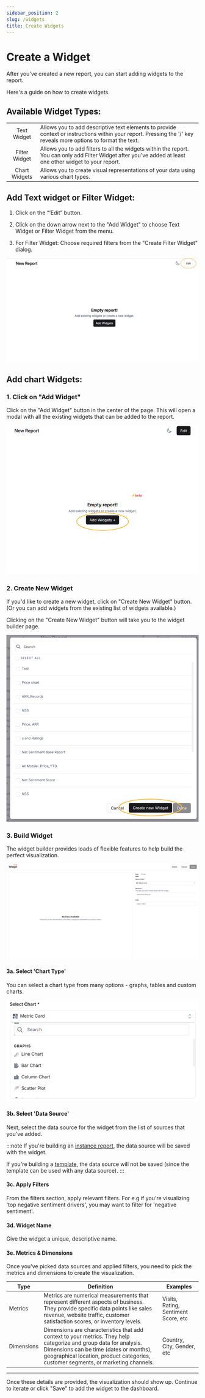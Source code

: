 ```yaml
---
sidebar_position: 2
slug: /widgets 
title: Create Widgets
---
```


# Create a Widget

After you've created a new report, you can start adding widgets to the report.

Here's a guide on how to create widgets.

## Available Widget Types:

|               |                                                                                                                                                                  |
| :-----------: | ---------------------------------------------------------------------------------------------------------------------------------------------------------------- |
|  Text Widget  | Allows you to add descriptive text elements to provide context or instructions within your report. Pressing the '/' key reveals more options to format the text. |
| Filter Widget | Allows you to add filters to all the widgets within the report. You can only add Filter Widget after you've added at least one other widget to your report.      |
| Chart Widgets | Allows you to create visual representations of your data using various chart types.                                                                              |

## Add Text widget or Filter Widget:

1. Click on the “‘Edit” button.

2. Click on the down arrow next to the "Add Widget" to choose Text Widget or Filter Widget from the menu.

3. For Filter Widget: Choose required filters from the "Create Filter Widget" dialog. 

![edit](img/help/reports/widgets/edit.png)

## Add chart Widgets:

### 1. Click on "Add Widget"

Click on the "Add Widget" button in the center of the page. This will open a modal with all the existing widgets that can be added to the report.

![add-widget](/img/help/reports/add-widget.png)

### 2. Create New Widget 

If you'd like to create a new widget, click on "Create New Widget" button. 
(Or you can add widgets from the existing list of widgets available.)

Clicking on the "Create New Widget" button will take you to the widget builder page.

![new-widget](/img/help/reports/create-new-widget.png)

### 3. Build Widget

The widget builder provides loads of flexible features to help build the perfect visualization.

![new-widget](/img/help/reports/widget-builder.png)


#### 3a. Select 'Chart Type'

You can select a chart type from many options - graphs, tables and custom charts.

![new-widget](/img/help/reports/widget-chart-type.png)


#### 3b. Select 'Data Source'

Next, select the data source for the widget from the list of sources that you've added.

:::note
If you're building an [instance report](/reports), the data source will be saved with the widget.

If you're building a [template](/reports), the data source will not be saved (since the template can be used with any data source).
:::

#### 3c. Apply Filters

From the filters section, apply relevant filters. For e.g if you're visualizing 'top negative sentiment drivers', you may want to filter for 'negative sentiment'.

#### 3d. Widget Name

Give the widget a unique, descriptive name.

#### 3e. Metrics & Dimensions

Once you've picked data sources and applied filters, you need to pick the metrics and dimensions to create the visualization.

| Type | Definition | Examples |
| ---- | ---------- | -------  |
| Metrics | Metrics are numerical measurements that represent different aspects of business. They provide specific data points like sales revenue, website traffic, customer satisfaction scores, or inventory levels. | Visits, Rating, Sentiment Score, etc |
| Dimensions | Dimensions are characteristics that add context to your metrics. They help categorize and group data for analysis. Dimensions can be time (dates or months), geographical location, product categories, customer segments, or marketing channels. | Country, City, Gender, etc |

---

Once these details are provided, the visualization should show up. Continue to iterate or click "Save" to add the widget to the dashboard.



